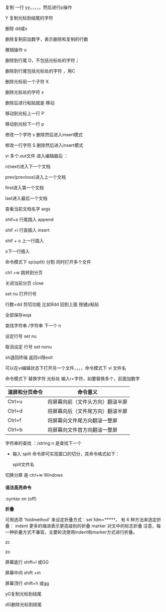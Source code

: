 复制 一行 yy，，，，，然后进行p操作

Y 复制光标到结尾的字符

删除 dd或x

删除复制前加数字，表示删除和复制的行数

撤销操作 u

删除到行尾 D，不包括光标处的字符；

删除到行尾包括光标处的字符 ，用C

删除光标前一个子符 X

删除光标处的字符 x

删除后进行粘贴就是 移动

移动到光标上一行 P

移动到光标下一行 p

修改一个字符 s 删除然后进入insert模式

修改一行字符 S 删除然后进入insert模式

vi 多个.out文件 进入编辑器后 ：

n(next)进入下一个文档

prev(previous)进入上一个文档

first进入第一个文档

last进入最后一个文档

查看当前文档名字 args

shif+a 行尾插入 append

shif +i 行首插入 insert

shif + o 上一行插入

o下一行插入

命令模式下 sp(split) 分割 同时打开多个文件

ctrl +w 跳转到分页

关闭当前分页 close

set nu 打开行号

行数+dd 剪切功能 比如9dd 回到上面 按键p粘贴

全部保存wqa

查找字符串 /字符串 下一个 n

设定行号 set nu

取消设定 行号 set nonu

sh退回终端 返回vi用exit

可以在vi编辑状态下打开另一个文件，，，，命令模式下 vi 文件名

命令模式下 替换字符 光标处 输入r+字符，如要替换多个，前面加数字

| 滚屏和分页命令 | 命令意义                         |
| -------------- | -------------------------------- |
| Ctrl+u         | 将屏幕向前（文件头方向）翻滚半屏 |
| Ctrl+d         | 将屏幕向后（文件尾方向）翻滚半屏 |
| Ctrl+f         | 将屏幕向文件尾方向翻滚一整屏     |
| Ctrl+b         | 将屏幕向文件首方向翻滚一整屏     |

字符串的查找 ：/string n 是查找下一个

- 输入 split 命令即可实现窗口的切分，其命令格式如下：

  split文件名

切换分屏 是 ctrl+w Windows

#### 语法高亮命令

:syntax on (off)

**折叠**

可用选项 'foldmethod' 来设定折叠方式：set fdm=*****。 有 6 种方法来选定折叠： indent 更多的缩进表示更高级别的折叠 marker 对文中的标志折叠 注意，每一种折叠方式不兼容，主要轮流使用indent和marker方式进行折叠。

zc

zo

屏幕底行 shift+l 或GG

屏幕中间 shift +m

屏幕顶行 shift+h 或gg

yG复制光标到结尾

dG删除光标到结尾